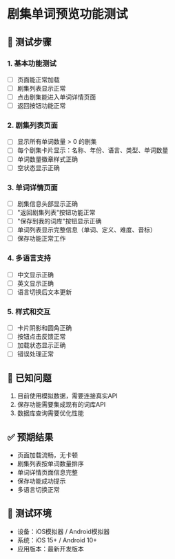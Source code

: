 # 剧集单词预览功能测试

## 🧪 测试步骤

### 1. 基本功能测试
- [ ] 页面能正常加载
- [ ] 剧集列表显示正常
- [ ] 点击剧集能进入单词详情页面
- [ ] 返回按钮功能正常

### 2. 剧集列表页面
- [ ] 显示所有单词数量 > 0 的剧集
- [ ] 每个剧集卡片显示：名称、年份、语言、类型、单词数量
- [ ] 单词数量徽章样式正确
- [ ] 空状态显示正确

### 3. 单词详情页面
- [ ] 剧集信息头部显示正确
- [ ] "返回剧集列表"按钮功能正常
- [ ] "保存到我的词库"按钮显示正确
- [ ] 单词列表显示完整信息（单词、定义、难度、音标）
- [ ] 保存功能正常工作

### 4. 多语言支持
- [ ] 中文显示正确
- [ ] 英文显示正确
- [ ] 语言切换后文本更新

### 5. 样式和交互
- [ ] 卡片阴影和圆角正确
- [ ] 按钮点击反馈正常
- [ ] 加载状态显示正确
- [ ] 错误处理正常

## 🐛 已知问题

1. 目前使用模拟数据，需要连接真实API
2. 保存功能需要集成现有的词库API
3. 数据库查询需要优化性能

## ✅ 预期结果

- 页面加载流畅，无卡顿
- 剧集列表按单词数量排序
- 单词详情页面信息完整
- 保存功能成功提示
- 多语言切换正常

## 🔧 测试环境

- 设备：iOS模拟器 / Android模拟器
- 系统：iOS 15+ / Android 10+
- 应用版本：最新开发版本
